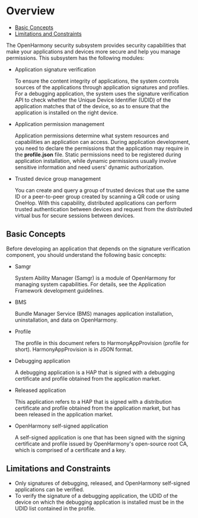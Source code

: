 # Overview<a name="EN-US_TOPIC_0000001058831526"></a>

-   [Basic Concepts](#section175012297491)
-   [Limitations and Constraints](#section2029921310472)

The OpenHarmony security subsystem provides security capabilities that make your applications and devices more secure and help you manage permissions. This subsystem has the following modules:

-   Application signature verification

    To ensure the content integrity of applications, the system controls sources of the applications through application signatures and profiles. For a debugging application, the system uses the signature verification API to check whether the Unique Device Identifier \(UDID\) of the application matches that of the device, so as to ensure that the application is installed on the right device.

-   Application permission management

    Application permissions determine what system resources and capabilities an application can access. During application development, you need to declare the permissions that the application may require in the  **profile.json**  file. Static permissions need to be registered during application installation, while dynamic permissions usually involve sensitive information and need users' dynamic authorization.

-   Trusted device group management

    You can create and query a group of trusted devices that use the same ID or a peer-to-peer group created by scanning a QR code or using OneHop. With this capability, distributed applications can perform trusted authentication between devices and request from the distributed virtual bus for secure sessions between devices.


## Basic Concepts<a name="section175012297491"></a>

Before developing an application that depends on the signature verification component, you should understand the following basic concepts:

-   Samgr

    System Ability Manager \(Samgr\) is a module of OpenHarmony for managing system capabilities. For details, see the Application Framework development guidelines.


-   BMS

    Bundle Manager Service \(BMS\) manages application installation, uninstallation, and data on OpenHarmony.


-   Profile

    The profile in this document refers to HarmonyAppProvision \(profile for short\). HarmonyAppProvision is in JSON format.


-   Debugging application

    A debugging application is a HAP that is signed with a debugging certificate and profile obtained from the application market.


-   Released application

    This application refers to a HAP that is signed with a distribution certificate and profile obtained from the application market, but has been released in the application market.


-   OpenHarmony self-signed application

    A self-signed application is one that has been signed with the signing certificate and profile issued by OpenHarmony's open-source root CA, which is comprised of a certificate and a key.


## Limitations and Constraints<a name="section2029921310472"></a>

-   Only signatures of debugging, released, and OpenHarmony self-signed applications can be verified.
-   To verify the signature of a debugging application, the UDID of the device on which the debugging application is installed must be in the UDID list contained in the profile.

